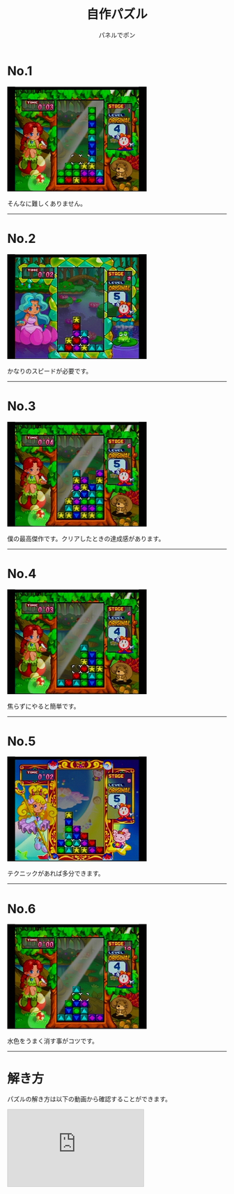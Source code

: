 ﻿---
layout: game
title: "自作パズル"
subtitle: "パネルでポン"
category: game
subcategory: panel
---

# No.1

![No.1](/assets/game/panel/puzzle/1.jpg)

そんなに難しくありません。

---

# No.2

![No.2](/assets/game/panel/puzzle/2.jpg)

かなりのスピードが必要です。

---

# No.3

![No.3](/assets/game/panel/puzzle/3.jpg)

僕の最高傑作です。クリアしたときの達成感があります。

---

# No.4

![No.4](/assets/game/panel/puzzle/4.jpg)

焦らずにやると簡単です。

---

# No.5

![No.5](/assets/game/panel/puzzle/5.jpg)

テクニックがあれば多分できます。

---

# No.6

![No.6](/assets/game/panel/puzzle/6.jpg)

水色をうまく消す事がコツです。

---

# 解き方

パズルの解き方は以下の動画から確認することができます。

<iframe width="312" height="176" src="https://www.nicovideo.jp/thumb/sm10573445" scrolling="no" style="border:solid 1px #ccc;" frameborder="0"><a href="https://www.nicovideo.jp/watch/sm10573445">パネルでポン / 自作パズル</a></iframe>